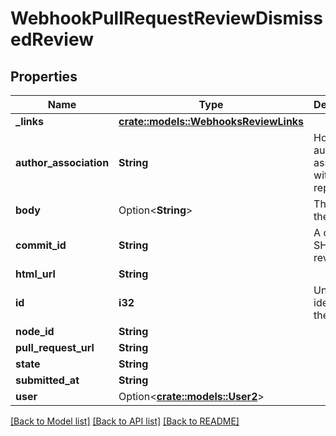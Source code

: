 # WebhookPullRequestReviewDismissedReview

## Properties

Name | Type | Description | Notes
------------ | ------------- | ------------- | -------------
**_links** | [**crate::models::WebhooksReviewLinks**](webhooks_review__links.md) |  | 
**author_association** | **String** | How the author is associated with the repository. | 
**body** | Option<**String**> | The text of the review. | 
**commit_id** | **String** | A commit SHA for the review. | 
**html_url** | **String** |  | 
**id** | **i32** | Unique identifier of the review | 
**node_id** | **String** |  | 
**pull_request_url** | **String** |  | 
**state** | **String** |  | 
**submitted_at** | **String** |  | 
**user** | Option<[**crate::models::User2**](User_2.md)> |  | 

[[Back to Model list]](../README.md#documentation-for-models) [[Back to API list]](../README.md#documentation-for-api-endpoints) [[Back to README]](../README.md)


